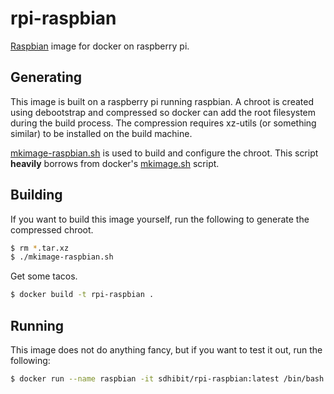 rpi-raspbian
===================

[Raspbian](http://www.raspbian.org/) image for docker on raspberry pi.


Generating
----------

This image is built on a raspberry pi running raspbian. A chroot is created using debootstrap and compressed so docker can add the root filesystem during the build process. The compression requires xz-utils (or something similar) to be installed on the build machine.  

[mkimage-raspbian.sh](https://github.com/sdhibit/docker-rpi-raspbian/blob/master/mkimage-raspbian.sh) is used to build and configure the chroot. This script **heavily** borrows from docker's [mkimage.sh](https://github.com/docker/docker/blob/master/contrib/mkimage.sh) script.

Building
--------
If you want to build this image yourself, run the following to generate the compressed chroot.

```bash
$ rm *.tar.xz
$ ./mkimage-raspbian.sh
```
Get some tacos.

```bash
$ docker build -t rpi-raspbian .

```

Running
-------
This image does not do anything fancy, but if you want to test it out, run the following:

```bash
$ docker run --name raspbian -it sdhibit/rpi-raspbian:latest /bin/bash
```
